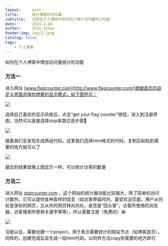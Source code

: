 ```yaml
---
layout:     post
title:      统计博客的访问量
subtitle:   记录在个人博客中如何加入用户访问量的小功能
date:       2021-1-16
author:     Zhao Zihao
header-img: img/2.jpeg
catalog: false
tags:
    - 个人博客
---
```


如何在个人博客中增加访问量统计的功能

### 方法一

进入网址 [www.flagcounter.com](http://www.flagcounter.com/)根据首页的自定义界面选择你想要的显示模式，如下图所示：

![](https://tva1.sinaimg.cn/large/008eGmZEly1gmxh12jz1hj30q10hxtdj.jpg)

选择自己喜欢的显示风格后，点击“get your flag counter"按钮，进入到注册界面，当然可以直接选择skip来跳过该步骤😬

![](https://tva1.sinaimg.cn/large/008eGmZEly1gmxh2dpr06j30ch097q45.jpg)

接着我们会发现生成两组代码，这里我们选择html格式的代码，复制后粘贴到需要的地方就可以了

![](https://tva1.sinaimg.cn/large/008eGmZEly1gmxh3ktvh2j30q00e9dix.jpg)

最后的结果就像上图显示一样，可以统计访客的数量



### 方法二

进入网址 [statcounter.com](http://www.statcounter.com/) ，这个网站的统计器功能比较强大，除了简单的访问计数外，它可以提供各种各样的信息（如访客停留时间，最受欢迎页面，用户从何处登录你的网页，又从你的网页转向何处，是否是“回头客”，访客所使用的浏览器，访客搜索所使用关键字等等），所以需要注册（免费的）😁

![](https://tva1.sinaimg.cn/large/008eGmZEly1gmxh8ednmyj30wz0fy0z3.jpg)

 注册以后，需要创建一个project，用于表示需要统计的网站节点（如博客首页），同样的，创建完成后会生成一段html代码，以同样方法copy到需要的地方即可
